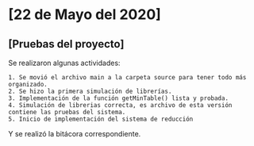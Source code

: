 # [22 de Mayo del 2020]

## [Pruebas del proyecto]

Se realizaron algunas actividades:

    1. Se movió el archivo main a la carpeta source para tener todo más organizado.
    2. Se hizo la primera simulación de librerías.
    3. Implementación de la función getMinTable() lista y probada.
    4. Simulación de librerias correcta, es archivo de esta versión contiene las pruebas del sistema.
    5. Inicio de implementación del sistema de reducción

Y se realizó la bitácora correspondiente.
